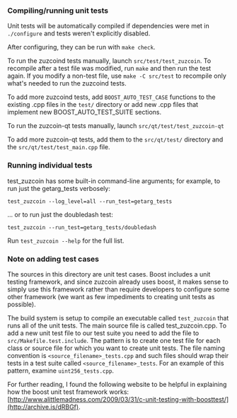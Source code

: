 ### Compiling/running unit tests

Unit tests will be automatically compiled if dependencies were met in `./configure`
and tests weren't explicitly disabled.

After configuring, they can be run with `make check`.

To run the zuzcoind tests manually, launch `src/test/test_zuzcoin`. To recompile
after a test file was modified, run `make` and then run the test again. If you
modify a non-test file, use `make -C src/test` to recompile only what's needed
to run the zuzcoind tests.

To add more zuzcoind tests, add `BOOST_AUTO_TEST_CASE` functions to the existing
.cpp files in the `test/` directory or add new .cpp files that
implement new BOOST_AUTO_TEST_SUITE sections.

To run the zuzcoin-qt tests manually, launch `src/qt/test/test_zuzcoin-qt`

To add more zuzcoin-qt tests, add them to the `src/qt/test/` directory and
the `src/qt/test/test_main.cpp` file.

### Running individual tests

test_zuzcoin has some built-in command-line arguments; for
example, to run just the getarg_tests verbosely:

    test_zuzcoin --log_level=all --run_test=getarg_tests

... or to run just the doubledash test:

    test_zuzcoin --run_test=getarg_tests/doubledash

Run `test_zuzcoin --help` for the full list.

### Note on adding test cases

The sources in this directory are unit test cases.  Boost includes a
unit testing framework, and since zuzcoin already uses boost, it makes
sense to simply use this framework rather than require developers to
configure some other framework (we want as few impediments to creating
unit tests as possible).

The build system is setup to compile an executable called `test_zuzcoin`
that runs all of the unit tests.  The main source file is called
test_zuzcoin.cpp. To add a new unit test file to our test suite you need 
to add the file to `src/Makefile.test.include`. The pattern is to create 
one test file for each class or source file for which you want to create 
unit tests.  The file naming convention is `<source_filename>_tests.cpp` 
and such files should wrap their tests in a test suite 
called `<source_filename>_tests`. For an example of this pattern, 
examine `uint256_tests.cpp`.

For further reading, I found the following website to be helpful in
explaining how the boost unit test framework works:
[http://www.alittlemadness.com/2009/03/31/c-unit-testing-with-boosttest/](http://archive.is/dRBGf).
